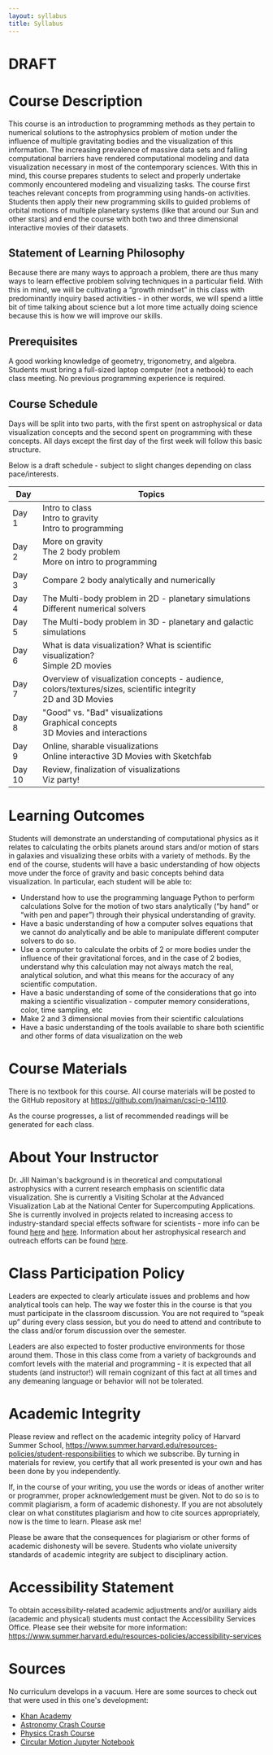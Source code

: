 ```yaml
---
layout: syllabus
title: Syllabus
---
```


# DRAFT

# Course Description

This course is an introduction to programming methods as they pertain to numerical solutions to the astrophysics problem of motion under the influence of multiple gravitating bodies and the visualization of this information. The increasing prevalence of massive data sets and falling computational barriers have rendered computational modeling and data visualization necessary in most of the contemporary sciences. With this in mind, this course prepares students to select and properly undertake commonly encountered modeling and visualizing tasks. The course first teaches relevant concepts from programming using hands-on activities. Students then apply their new programming skills to guided problems of orbital motions of multiple planetary systems (like that around our Sun and other stars) and end the course with both two and three dimensional interactive movies of their datasets.	

## Statement of Learning Philosophy				
Because there are many ways to approach a problem, there are thus many ways to learn effective problem solving techniques in a particular field.  With this in mind, we will be cultivating a “growth mindset” in this class with predominantly inquiry based activities - in other words, we will spend a little bit of time talking about science but a lot more time actually doing science because this is how we will improve our skills.  


## Prerequisites					
A good working knowledge of geometry, trigonometry, and algebra. Students must bring a full-sized laptop computer (not a netbook) to each class meeting. No previous programming experience is required.

## Course Schedule
Days will be split into two parts, with the first spent on astrophysical or data visualization concepts and the second spent on programming with these concepts.  All days except the first day of the first week will follow this basic structure.	

Below is a draft schedule - subject to slight changes depending on class pace/interests.

| Day   | Topics
|-------|---------
| Day 1 | Intro to class <br> Intro to gravity <br> Intro to programming
| Day 2 | More on gravity <br> The 2 body problem <br> More on intro to programming
| Day 3 | Compare 2 body analytically and numerically
| Day 4 | The Multi-body problem in 2D - planetary simulations <br> Different numerical solvers
| Day 5 | The Multi-body problem in 3D - planetary and galactic simulations
| Day 6 | What is data visualization? What is scientific visualization? <br> Simple 2D movies
| Day 7 | Overview of visualization concepts - audience, colors/textures/sizes, scientific integrity <br> 2D and 3D Movies
| Day 8 | "Good" vs. "Bad" visualizations <br> Graphical concepts <br> 3D Movies and interactions
| Day 9 | Online, sharable visualizations <br> Online interactive 3D Movies with Sketchfab
| Day 10 | Review, finalization of visualizations <br> Viz party!

# Learning Outcomes

Students will demonstrate an understanding of computational physics as it relates to calculating the orbits planets around stars and/or motion of stars in galaxies and visualizing these orbits with a variety of methods.  By the end of the course, students will have a basic understanding of how objects move under the force of gravity and basic concepts behind data visualization.  In particular, each student will be able to:	

 * Understand how to use the programming language Python to perform calculations
Solve for the motion of two stars analytically (“by hand” or “with pen and paper”) through their physical understanding of gravity.
 * Have a basic understanding of how a computer solves equations that we cannot do analytically and be able to manipulate different computer solvers to do so.
 * Use a computer to calculate the orbits of 2 or more bodies under the influence of their gravitational forces, and in the case of 2 bodies, understand why this calculation may not always match the real, analytical solution, and what this means for the accuracy of any scientific computation.
 * Have a basic understanding of some of the considerations that go into making a scientific visualization - computer memory considerations, color, time sampling, etc
 * Make 2 and 3 dimensional movies from their scientific calculations
* Have a basic understanding of the tools available to share both scientific and other forms of data visualization on the web

# Course Materials

There is no textbook for this course.  All course materials will be posted to
the GitHub repository at https://github.com/jnaiman/csci-p-14110.

As the course progresses, a list of recommended readings will be generated for
each class.  


# About Your Instructor

Dr. Jill Naiman's background is in theoretical and computational astrophysics with a current research emphasis on scientific data visualization.  She is currently a Visiting Scholar at the Advanced Visualization Lab at the National Center for Supercomputing Applications.  She is currently involved in projects related to increasing access to industry-standard special effects software for scientists - more info can be found <a href="http://ytini.com">here</a> and <a href="http://astroblend.com">here</a>.  Information about her astrophysical research and outreach efforts can be found <a href="http://astronaiman.com">here</a>.



# Class Participation Policy	

Leaders are expected to clearly articulate issues and problems and how analytical tools can help. The way we foster this in the course is that you must participate in the classroom discussion. You are not required to “speak up” during every class session, but you do need to attend and contribute to the class and/or forum discussion over the semester.  

Leaders are also expected to foster productive environments for those around them. Those in this class come from a variety of backgrounds and comfort levels with the material and programming - it is expected that all students (and instructor!) will remain cognizant of this fact at all times and any demeaning language or behavior will not be tolerated.
										
# Academic Integrity	

Please review and reflect on the academic integrity policy of Harvard Summer School, https://www.summer.harvard.edu/resources-policies/student-responsibilities to which we subscribe. By turning in materials for review, you certify that all work presented is your own and has been done by you independently. 

If, in the course of your writing, you use the words or ideas of another writer or programmer, proper acknowledgement must be given. Not to do so is to commit plagiarism, a form of academic dishonesty. If you are not absolutely clear on what constitutes plagiarism and how to cite sources appropriately, now is the time to learn. Please ask me!

Please be aware that the consequences for plagiarism or other forms of academic dishonesty will be severe. Students who violate university standards of academic integrity are subject to disciplinary action.
					
					
# Accessibility Statement	

To obtain accessibility-related academic adjustments and/or auxiliary aids (academic and physical) students must contact the Accessibility Services Office. Please see their website for more information: https://www.summer.harvard.edu/resources-policies/accessibility-services		
			
			 		
# Sources

No curriculum develops in a vacuum.  Here are some sources to check out that were used in this one's development:

* [Khan Academy](https://www.khanacademy.org/science/ap-physics-1/ap-centripetal-force-and-gravitation/newtons-law-of-gravitation-ap/e/gravity-and-orbits-ap1)
* [Astronomy Crash Course](https://www.youtube.com/watch?v=0rHUDWjR5gg&list=PL8dPuuaLjXtPAJr1ysd5yGIyiSFuh0mIL)
* [Physics Crash Course](https://www.youtube.com/watch?v=ZM8ECpBuQYE)
* [Circular Motion Jupyter Notebook](http://www.astrojack.com/uniform-circular-motion-animation-in-python/)
